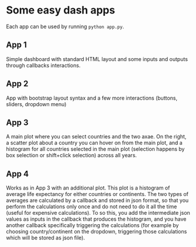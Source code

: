 # Some easy dash apps

Each app can be used by running `python app.py`.

## App 1

Simple dashboard with standard HTML layout and some inputs and outputs through callbacks interactions.

## App 2

App with bootstrap layout syntax and a few more interactions (buttons, sliders, dropdown menu)

## App 3

A main plot where you can select countries and the two axae. On the right, a scatter plot about a country you can hover on from the main plot, and a histogram for all countries selected in the main plot (selection happens by box selection or shift+click selection) across all years.

## App 4

Works as in App 3 with an additional plot. This plot is a histogram of average life expectancy for either countries or continents. The two types of averages are calculated by a callback and stored in json format, so that you perform the calculations only once and do not need to do it all the time (useful for expensive calculations). To so this, you add the intermediate json values as inputs in the callback that produces the histogram, and you have another callback specifically triggering the calculations (for example by choosing country/continent on the dropdown, triggering those calculations which will be stored as json file).